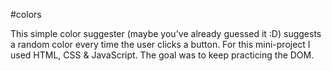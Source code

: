 #colors

This simple color suggester (maybe you've already guessed it :D) suggests a random color every time the user clicks a button. 
For this mini-project I used HTML, CSS & JavaScript. The goal was to keep practicing the DOM. 
